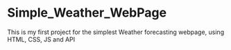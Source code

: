 # Simple_Weather_WebPage
This is my first project for the simplest Weather forecasting webpage, using HTML, CSS, JS and API
